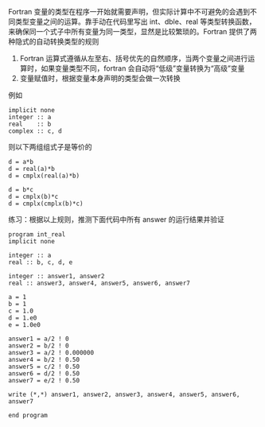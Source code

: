 Fortran 变量的类型在程序一开始就需要声明，但实际计算中不可避免的会遇到不同类型变量之间的运算。靠手动在代码里写出 int、dble、real 等类型转换函数，来确保同一个式子中所有变量为同一类型，显然是比较繁琐的。Fortran 提供了两种隐式的自动转换类型的规则

1. Fortran 运算式遵循从左至右、括号优先的自然顺序，当两个变量之间进行运算时，如果变量类型不同，fortran 会自动将“低级”变量转换为“高级”变量
2. 变量赋值时，根据变量本身声明的类型会做一次转换 

例如
```Fortran
implicit none
integer :: a
real    :: b
complex :: c, d
```
则以下两组组式子是等价的
```Fortran
d = a*b
d = real(a)*b
d = cmplx(real(a)*b)

d = b*c
d = cmplx(b)*c
d = cmplx(cmplx(b)*c)
```
练习：根据以上规则，推测下面代码中所有 answer 的运行结果并验证
```Fortran
program int_real
implicit none

integer :: a
real :: b, c, d, e

integer :: answer1, answer2
real :: answer3, answer4, answer5, answer6, answer7

a = 1
b = 1
c = 1.0
d = 1.e0
e = 1.0e0

answer1 = a/2 ! 0
answer2 = b/2 ! 0
answer3 = a/2 ! 0.000000
answer4 = b/2 ! 0.50
answer5 = c/2 ! 0.50
answer6 = d/2 ! 0.50
answer7 = e/2 ! 0.50

write (*,*) answer1, answer2, answer3, answer4, answer5, answer6, answer7

end program
```